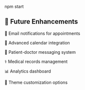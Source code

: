 npm start


## 🔮 Future Enhancements
📧 Email notifications for appointments

📅 Advanced calendar integration

💬 Patient-doctor messaging system

⚕️ Medical records management

📊 Analytics dashboard

🎨 Theme customization options